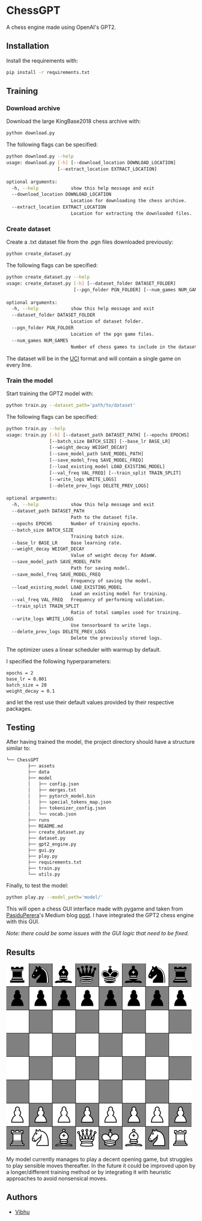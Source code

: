
# ChessGPT

A chess engine made using OpenAI's GPT2.




## Installation

Install the requirements with:

```bash
pip install -r requirements.txt
```

    
## Training
### Download archive
Download the large KingBase2018 chess archive with:

```bash
python download.py
```
The following flags can be specified:
```bash
python download.py --help
usage: download.py [-h] [--download_location DOWNLOAD_LOCATION]
                   [--extract_location EXTRACT_LOCATION]

optional arguments:
  -h, --help            show this help message and exit
  --download_location DOWNLOAD_LOCATION
                        Location for downloading the chess archive.
  --extract_location EXTRACT_LOCATION
                        Location for extracting the downloaded files.

```
### Create dataset
Create a .txt dataset file from the .pgn files downloaded previously:

```bash
python create_dataset.py
```
The following flags can be specified:
```bash
python create_dataset.py --help
usage: create_dataset.py [-h] [--dataset_folder DATASET_FOLDER]
                         [--pgn_folder PGN_FOLDER] [--num_games NUM_GAMES]

optional arguments:
  -h, --help            show this help message and exit
  --dataset_folder DATASET_FOLDER
                        Location of dataset folder.
  --pgn_folder PGN_FOLDER
                        Location of the pgn game files.
  --num_games NUM_GAMES
                        Number of chess games to include in the dataset.

```
The dataset will be in the [UCI](https://en.wikipedia.org/wiki/Universal_Chess_Interface) format and will contain a single game on every line.
### Train the model
Start training the GPT2 model with:
```bash
python train.py --dataset_path='path/to/dataset'
```
The following flags can be specified:
```bash
python train.py --help
usage: train.py [-h] [--dataset_path DATASET_PATH] [--epochs EPOCHS]
                [--batch_size BATCH_SIZE] [--base_lr BASE_LR]
                [--weight_decay WEIGHT_DECAY]
                [--save_model_path SAVE_MODEL_PATH]
                [--save_model_freq SAVE_MODEL_FREQ]
                [--load_existing_model LOAD_EXISTING_MODEL]
                [--val_freq VAL_FREQ] [--train_split TRAIN_SPLIT]
                [--write_logs WRITE_LOGS]
                [--delete_prev_logs DELETE_PREV_LOGS]

optional arguments:
  -h, --help            show this help message and exit
  --dataset_path DATASET_PATH
                        Path to the dataset file.
  --epochs EPOCHS       Number of training epochs.
  --batch_size BATCH_SIZE
                        Training batch size.
  --base_lr BASE_LR     Base learning rate.
  --weight_decay WEIGHT_DECAY
                        Value of weight decay for AdamW.
  --save_model_path SAVE_MODEL_PATH
                        Path for saving model.
  --save_model_freq SAVE_MODEL_FREQ
                        Frequency of saving the model.
  --load_existing_model LOAD_EXISTING_MODEL
                        Load an existing model for training.
  --val_freq VAL_FREQ   Frequency of performing validation.
  --train_split TRAIN_SPLIT
                        Ratio of total samples used for training.
  --write_logs WRITE_LOGS
                        Use tensorboard to write logs.
  --delete_prev_logs DELETE_PREV_LOGS
                        Delete the previously stored logs.

```
The optimizer uses a linear scheduler with warmup by default.

I specified the following hyperparameters:
```
epochs = 2
base_lr = 0.001
batch_size = 20
weight_decay = 0.1
```
and let the rest use their default values provided by their respective packages.



## Testing

After having trained the model, the project directory should have a structure similar to:
```
└── ChessGPT
        ├── assets
        ├── data
        ├── model
        │   ├── config.json
        │   ├── merges.txt
        │   ├── pytorch_model.bin
        │   ├── special_tokens_map.json
        │   ├── tokenizer_config.json
        │   └── vocab.json
        ├── runs
        ├── README.md
        ├── create_dataset.py
        ├── dataset.py
        ├── gpt2_engine.py
        ├── gui.py
        ├── play.py
        ├── requirements.txt
        ├── train.py
        └── utils.py
```

Finally, to test the model:
```bash
python play.py --model_path='model/'
```
This will open a chess GUI interface made with pygame and taken from [PasiduPerera](https://pererapm.medium.com/)'s Medium blog [post](https://levelup.gitconnected.com/chess-python-ca4532c7f5a4). I have integrated the GPT2 chess engine with this GUI.

*Note: there could be some issues with the GUI logic that need to be fixed.*
## Results

![](https://github.com/Vibhu04/ChessGPT/blob/main/assets/demo.gif)

My model currently manages to play a decent opening game, but struggles to play sensible moves thereafter. In the future it could be improved upon by a longer/different training method or by integrating it with heuristic approaches to avoid nonsensical moves. 

## Authors

- [Vibhu](https://github.com/Vibhu04)

